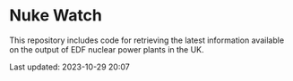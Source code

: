 # Nuke Watch

This repository includes code for retrieving the latest information available on the output of EDF nuclear power plants in the UK.

Last updated: 2023-10-29 20:07